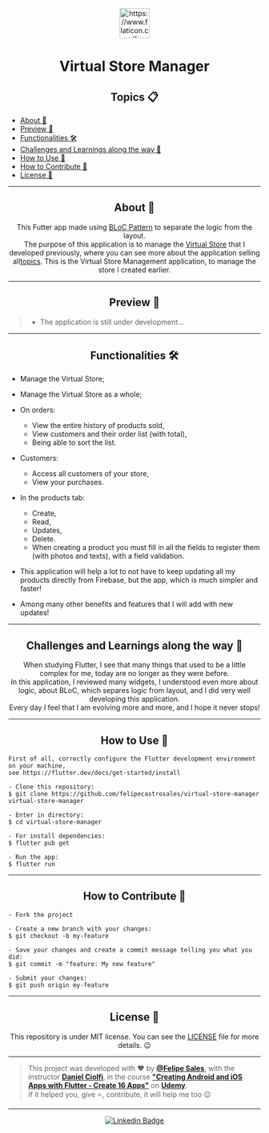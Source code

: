 <p align="center">
      <img src="https://user-images.githubusercontent.com/59374587/94870841-f459fc00-041e-11eb-9065-7bbbccd4b2a1.png" width="60px" alt="https://www.flaticon.com/free-icon/shopping-cart_833314 Kiranshastry"/>
</p>

<h1 align="center">Virtual Store Manager</h1>

<h2 align="center">Topics 📋</h2>

   <p>
   
- [About 📖](#about-)
- [Preview 📱](#preview-)
- [Functionalities 🛠️](#functionalities-%EF%B8%8F)
- [Challenges and Learnings along the way 🤯](#challenges-and-learnings-along-the-way-)
- [How to Use 🤔](#how-to-use-)
- [How to Contribute 💪](#how-to-contribute-)
- [License 📝](#license-)

---

<h2 align="center">About 📖</h2>
   
<p align="center">
   This Futter app made using <a href="https://pub.dev/packages/bloc_pattern">BLoC Pattern</a> to separate the logic from the layout.<br>
   The purpose of this application is to manage the <a href="https://github.com/felipecastrosales/Virtual-Store">Virtual Store</a> that I developed previously, where you can see more about the application selling all<a href="https://github.com/felipecastrosales/virtual-store-manager#topics-">topics</a>.
   This is the Virtual Store Management application, to manage the store I created earlier</a>.<br>
</p>

---

<h2 align="center">Preview 📱</h2>

   > * The application is still under development...  
---

<h2 align="center">Functionalities 🛠️</h2>

   <p>
   
- Manage the Virtual Store;
- Manage the Virtual Store as a whole;
- On orders:
    - View the entire history of products sold,
    - View customers and their order list (with total),
    - Being able to sort the list.
- Customers:
    - Access all customers of your store,
    - View your purchases.
- In the products tab:
    - Create,
    - Read,
    - Updates,
    - Delete.
    - When creating a product you must fill in all the fields to register them (with photos and texts), with a field validation.
- This application will help a lot to not have to keep updating all my products directly from Firebase, but the app, which is much simpler and faster!
- Among many other benefits and features that I will add with new updates! 
   
   </p>

---

<h2 align="center">Challenges and Learnings along the way 🤯</h2>

   <p align="center">
   When studying Flutter, I see that many things that used to be a little complex for me, today are no longer as they were before.<br>
   In this application, I reviewed many widgets, I understood even more about logic, about BLoC, which separes logic from layout, and I did very well developing this application.<br>
   Every day I feel that I am evolving more and more, and I hope it never stops!
   </p>

---

<h2 align="center">How to Use 🤔</h2>

   ```
   First of all, correctly configure the Flutter development environment on your machine,
   see https://flutter.dev/docs/get-started/install
   
   - Clone this repository:
   $ git clone https://github.com/felipecastrosales/virtual-store-manager 
   virtual-store-manager

   - Enter in directory:
   $ cd virtual-store-manager

   - For install dependencies:
   $ flutter pub get

   - Run the app: 
   $ flutter run
   ```

---

<h2 align="center">How to Contribute 💪</h2>

   ```
   - Fork the project 

   - Create a new branch with your changes:
   $ git checkout -b my-feature

   - Save your changes and create a commit message telling you what you did:
   $ git commit -m "feature: My new feature"

   - Submit your changes:
   $ git push origin my-feature
   ```

---

<h2 align="center">License 📝</h2>

<p align="center">
   This repository is under MIT license. You can see the <a href="https://github.com/felipecastrosales/virtual-store-manager/blob/master/LICENSE">LICENSE</a> file for more details. 😉
</p>

   ---

   >This project was developed with ❤️ by **[@Felipe Sales](https://www.linkedin.com/in/felipecastrosales/)**, with the instructor **[Daniel Ciolfi](https://linkedin.com/in/danielciolfi)**, in the course  **["Creating Android and iOS Apps with Flutter - Create 16 Apps"](https://www.udemy.com/course/curso-completo-flutter-app-android-ios)** on **[Udemy](https://www.udemy.com/)**.<br>
   If it helped you, give ⭐, contribute, it will help me too 😉

---

   <div align="center">

   [![Linkedin Badge](https://img.shields.io/badge/-Felipe%20Sales-292929?style=flat-square&logo=Linkedin&logoColor=white&link=https://www.linkedin.com/in/felipecastrosales/)](https://www.linkedin.com/in/felipecastrosales/)

   </div>